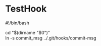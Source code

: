 # TestHook

#!/bin/bash

cd "$(dirname "$0")"                         
ln -s commit_msg ../.git/hooks/commit-msg
